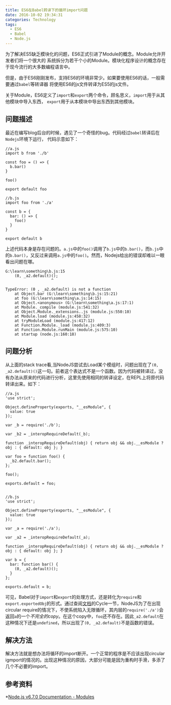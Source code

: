 ```yaml
---
title: ES6在Babel转译下的循环import问题
date: 2016-10-02 19:34:31
categories: Technology
tags:
  - ES6
  - Babel
  - Node.js
---
```


为了解决ES5缺乏模块化的问题，ES6正式引进了Module的概念。Module允许开发者们将一个很大的
系统拆分为若干个小的Module。模块化程序设计的概念存在于现今流行的大多数编程语言中。

但是，由于ES6刚刚发布，支持ES6的环境非常少。如果要使用ES6的话，一般需要通过`babel`等转译器
将使用ES6的js文件转译为ES5的js文件。

<!-- more -->

关于Module，ES6定义了`import`和`export`两个命令，顾名思义，`import`用于从其他模块中导入东西，
`export`用于从本模块中导出东西到其他模块。

## 问题描述

最近在编写blog后台的时候，遇见了一个奇怪的bug。代码经过`babel`转译后在`Nodejs`环境下运行，
代码示意如下：

    //a.js
    import b from './b'

    const foo = () => {
      b.bar()
    }

    foo()

    export default foo

    //b.js
    import foo from './a'

    const b = {
      bar: () => {
        foo()
      }
    }

    export default b

上述代码本身是存在问题的。`a.js`中的`foo()`调用了`b.js`中的`b.bar()`，而`b.js`中
的`b.bar()`，又反过来调用`a.js`中的`foo()`。然而，Nodejs给出的错误却难以一眼看出问题在哪。

    G:\learn\something\b.js:15
        (0, _a2.default)();
                        ^

    TypeError: (0 , _a2.default) is not a function
        at Object.bar (G:\learn\something\b.js:15:21)
        at foo (G:\learn\something\a.js:14:15)
        at Object.<anonymous> (G:\learn\something\a.js:17:1)
        at Module._compile (module.js:541:32)
        at Object.Module._extensions..js (module.js:550:10)
        at Module.load (module.js:458:32)
        at tryModuleLoad (module.js:417:12)
        at Function.Module._load (module.js:409:3)
        at Function.Module.runMain (module.js:575:10)
        at startup (node.js:160:18)

## 问题分析

从上面的stack trace看,当NodeJS尝试去Load某个模组时，问题出现在了`(0, _a2.default)()`这一句。前者这个表达式不是一个函数。因为代码被转译过，没有办法从原来的代码进行分析，这里先使用相同的转译设定，在REPL上将原代码转译出来。如下：

    //a.js
    'use strict';

    Object.defineProperty(exports, "__esModule", {
      value: true
    });

    var _b = require('./b');

    var _b2 = _interopRequireDefault(_b);

    function _interopRequireDefault(obj) { return obj && obj.__esModule ? obj : { default: obj }; }

    var foo = function foo() {
      _b2.default.bar();
    };

    foo();

    exports.default = foo;


    //b.js
    'use strict';

    Object.defineProperty(exports, "__esModule", {
      value: true
    });

    var _a = require('./a');

    var _a2 = _interopRequireDefault(_a);

    function _interopRequireDefault(obj) { return obj && obj.__esModule ? obj : { default: obj }; }

    var b = {
      bar: function bar() {
        (0, _a2.default)();
      }
    };

    exports.default = b;

可见，Babel对于`import`和`export`的处理方式，还是转化为`require`和`export.exportedObj`的形式。通过查阅[文档](https://nodejs.org/api/modules.html)的Cycle一节，NodeJS为了在出现circular require的情况下，不使系统陷入无限循环，其内层的`require('./a')`会返回`a`的一个*不完全的copy*。在这个copy中，`foo`还不存在。因此`_a2.default`在这种情况下还是`undefined`，所以出现了`(0, _a2.default)`不是函数的错误。

## 解决方法
解决方法就是想办法将循环的import断开。一个正常的程序是不应该出现circular igmport的情况的。出现这种情况的原因，大部分可能是因为重构时手滑，多添了几个不必要的import。

## 参考资料

  *[Node.js v6.7.0 Documentation - Modules](https://nodejs.org/api/modules.html)
